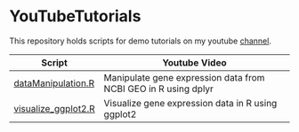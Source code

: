 # YouTubeTutorials


This repository holds scripts for demo tutorials on my youtube [channel](https://www.youtube.com/channel/UCnXs-Nq1dzMZQOKUHKW3rdw).

| Script | Youtube Video |
| --- | --- |
| [dataManipulation.R](https://github.com/kpatel427/YouTubeTutorials/blob/main/dataManipulation.R) | Manipulate gene expression data from NCBI GEO in R using dplyr |
| [visualize_ggplot2.R](https://github.com/kpatel427/YouTubeTutorials/blob/main/visualize_ggplot2.R) | Visualize gene expression data in R using ggplot2 |
